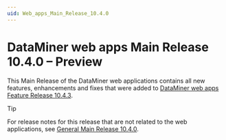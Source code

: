 ```yaml
---
uid: Web_apps_Main_Release_10.4.0
---
```


# DataMiner web apps Main Release 10.4.0 – Preview

This Main Release of the DataMiner web applications contains all new features, enhancements and fixes that were added to [DataMiner web apps Feature Release 10.4.3](xref:Web_apps_Feature_Release_10.4.3).

> [!TIP]
> For release notes for this release that are not related to the web applications, see [General Main Release 10.4.0](xref:General_Main_Release_10.4.0).
